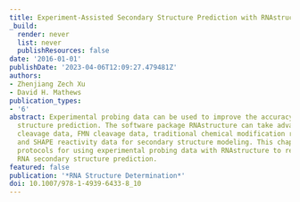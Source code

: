 ```yaml
---
title: Experiment-Assisted Secondary Structure Prediction with RNAstructure
_build:
  render: never
  list: never
  publishResources: false
date: '2016-01-01'
publishDate: '2023-04-06T12:09:27.479481Z'
authors:
- Zhenjiang Zech Xu
- David H. Mathews
publication_types:
- '6'
abstract: Experimental probing data can be used to improve the accuracy of RNA secondary
  structure prediction. The software package RNAstructure can take advantage of enzymatic
  cleavage data, FMN cleavage data, traditional chemical modification reactivity data,
  and SHAPE reactivity data for secondary structure modeling. This chapter provides
  protocols for using experimental probing data with RNAstructure to restrain or constrain
  RNA secondary structure prediction.
featured: false
publication: '*RNA Structure Determination*'
doi: 10.1007/978-1-4939-6433-8_10
---
```


